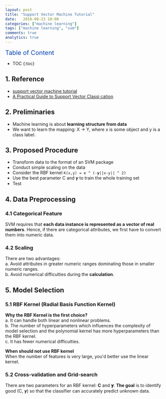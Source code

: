 ```yaml
---
layout: post
title: "Support Vector Machine Tutorial"
date:   2016-08-23 10:00
categories: ["machine learning"]
tags: ["machine learning", "svm"]
comments: true
analytics: true
---
```


<span/>

<span style="color: #0645ad; font-size:20px">Table of Content<span/>

  * TOC
  {:toc}

## 1. Reference

* [support vector machine tutorial](http://www.cs.columbia.edu/~kathy/cs4701/documents/jason_svm_tutorial.pdf)
* [A Practical Guide to Support Vector Classi cation](http://www.csie.ntu.edu.tw/~cjlin/papers/guide/guide.pdf)

## 2. Preliminaries

* Machine learning is about **learning structure from data**
* We want to learn the mapping: X -> Y, where x is some object and y is a class
  label.

## 3. Proposed Procedure

* Transform data to the format of an SVM package
* Conduct simple scaling on the data
* Consider the RBF kernel `K(x,y) = e ^ (-𝜸||x-y|| ^ 2)`
* Use the best parameter C and 𝜸 to train the whole training set
* Test

## 4. Data Preprocessing

### 4.1 Categorical Feature

  SVM requires that **each data instance is represented as a vector of real
  numbers**. Hence, if there are categorical attributes, we first have to
  convert them into numeric data.

### 4.2 Scaling

  There are two advantages:    
  a. Avoid attributes in greater numeric ranges dominating those in smaller
  numeric ranges.    
  b. Avoid numerical difficulties during the **calculation**.

## 5. Model Selection

### 5.1 RBF Kernel (Radial Basis Function Kernel)

  **Why the RBF Kernel is the first choice?**    
  a. It can handle both linear and nonlinear problems.    
  b. The number of hyperparameters which influences the complexity of model
  selection and the polynomial kernel has more hyperparameters than the RBF
  kernel.    
  c. It has fewer numerical difficulties.

  **When should not use RBF kernel**    
  When the number of features is very large, you'd better use the linear kernel.

### 5.2 Cross-validation and Grid-search

  There are two parameters for an RBF kernel: **C** and **𝜸**. **The goal** is
  to identify good (C, 𝜸) so that the classifier can accurately predict unknown
  data.